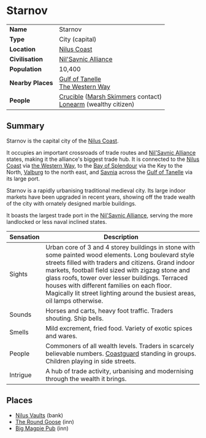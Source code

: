 # Starnov

|||
| --- | --- |
| **Name** | Starnov | place.4
| **Type** | City (capital) |
| **Location** | [Nilus Coast](../../../civilisations/nilsavnic-alliance/states/nilus-coast.md) |
| **Civilisation** | [Nil'Savnic Alliance](../../../civilisations/nilsavnic-alliance/nilsavnic-alliance.md) |
| **Population** | 10,400 |
| **Nearby Places** | [Gulf of Tanelle](../../topography/seas-bays/gulf-of-tanelle.md)<br>[The Western Way](../../roads/the-western-way.md) |
| **People** | [Crucible](../../../characters/crucible.md) ([Marsh Skimmers](../../../organisations/criminals/marsh-skimmers.md) contact)<br>[Lonearm](../../../characters/lonearm.md) (wealthy citizen) |

## Summary

Starnov is the capital city of the [Nilus Coast](../../../civilisations/nilsavnic-alliance/states/nilus-coast.md).

It occupies an important crossroads of trade routes and [Nil'Savnic Alliance](../../../civilisations/nilsavnic-alliance/nilsavnic-alliance.md) states, making it the alliance's biggest trade hub. It is connected to the [Nilus Coast](../../../civilisations/nilsavnic-alliance/states/nilus-coast.md) via [the Western Way](../../roads/the-western-way.md), to the [Bay of Splendour](../../../civilisations/nilsavnic-alliance/states/bay-of-splendour.md) via the Key to the North, [Valburg](../../../civilisations/nilsavnic-alliance/states/valburg.md) to the north east, and [Savnia](../../../civilisations/nilsavnic-alliance/states/savnia.md) across the [Gulf of Tanelle](../../topography/seas-bays/gulf-of-tanelle.md) via its large port.

Starnov is a rapidly urbanising traditional medieval city. Its large indoor markets have been upgraded in recent years, showing off the trade wealth of the city with ornately designed marble buildings.

It boasts the largest trade port in the [Nil'Savnic Alliance](../../../civilisations/nilsavnic-alliance/nilsavnic-alliance.md), serving the more landlocked or less naval inclined states.

| Sensation | Description |
| ---- | --- |
| Sights | Urban core of 3 and 4 storey buildings in stone with some painted wood elements. Long boulevard style streets filled with traders and citizens. Grand indoor markets, football field sized with zigzag stone and glass roofs, tower over lesser buildings. Terraced houses with different families on each floor. Magically lit street lighting around the busiest areas, oil lamps otherwise. |
| Sounds | Horses and carts, heavy foot traffic. Traders shouting. Ship bells. |
| Smells | Mild excrement, fried food. Variety of exotic spices and wares. |
| People | Commoners of all wealth levels. Traders in scarcely believable numbers. [Coastguard](../../../organisations/guards/coastguard.md) standing in groups. Children playing in side streets. |
| Intrigue | A hub of trade activity, urbanising and modernising through the wealth it brings. |

## Places

- [Nilus Vaults](../../buildings/government/nilus-vaults.md) (bank)
- [The Round Goose](../../buildings/inns-taverns/the-round-goose.md) (inn)
- [Big Magpie Pub](../../buildings/inns-taverns/big-magpie-pub.md) (inn)
